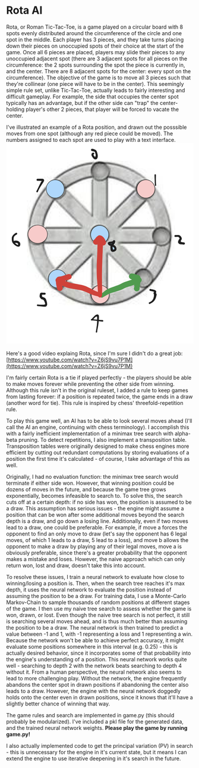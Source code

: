 # Rota AI
Rota, or Roman Tic-Tac-Toe, is a game played on a circular board with 8 spots evenly distributed around the circumference of the circle and one spot in the middle.  Each player has 3 pieces, and they take turns placing down their pieces on unoccupied spots of their choice at the start of the game.  Once all 6 pieces are placed, players may slide their pieces to any unoccupied adjacent spot (there are 3 adjacent spots for all pieces on the circumference: the 2 spots surrounding the spot the piece is currently in, and the center.  There are 8 adjacent spots for the center: every spot on the circumference).  The objective of the game is to move all 3 pieces such that they're collinear (one piece will have to be in the center).  This seemingly simple rule set, unlike Tic-Tac-Toe, actually leads to fairly interesting and difficult gameplay.  For example, the side that occupies the center spot typically has an advantage, but if the other side can "trap" the center-holding player's other 2 pieces, that player will be forced to vacate the center.  

I've illustrated an example of a Rota position, and drawn out the posssible moves from one spot (although any red piece could be moved).  The numbers assigned to each spot are used to play with a text interface.  
<img src="https://github.com/NinjadenMu/rota/blob/main/example.png" width="512">

Here's a good video explaing Rota, since I'm sure I didn't do a great job: [https://www.youtube.com/watch?v=Z6jS9vu7P1M](https://www.youtube.com/watch?v=Z6jS9vu7P1M)

I'm fairly certain Rota is a tie if played perfectly - the players should be able to make moves forever while preventing the other side from winning.  Although this rule isn't in the original ruleset, I added a rule to keep games from lasting forever: if a position is repeated twice, the game ends in a draw (another word for tie).  This rule is inspired by chess' threefold-repetition rule.

To play this game well, an AI has to be able to look several moves ahead (I'll call the AI an engine, continuing with chess terminology).  I accomplish this with a fairly inefficient implementation of a minimax tree search with alpha-beta pruning.  To detect repetitions, I also implement a transposition table.  Transposition tables were originally designed to make chess engines more efficient by cutting out redundant computations by storing evaluations of a position the first time it's calculated - of course, I take advantage of this as well.  

Originally, I had no evaluation function: the minimax tree search would terminate if either side won.  However, that winning position could be dozens of moves in the future, and because the game tree grows exponentially, becomes infeasible to search to.  To solve this, the search cuts off at a certain depth: if no side has won, the position is assumed to be a draw.  This assumption has serious issues - the engine might assume a position that can be won after some additional moves beyond the search depth is a draw, and go down a losing line.  Additionally, even if two moves lead to a draw, one could be preferable.  For example, if move a forces the opponent to find an only move to draw (let's say the opponent has 6 legal moves, of which 1 leads to a draw, 5 lead to a loss), and move b allows the opponent to make a draw by playing any of their legal moves, move a is obviously preferable, since there's a greater probability that the opponent makes a mistake and loses.  However, the naive approach which can only return won, lost and draw,  doesn't take this into account. 

To resolve these issues, I train a neural network to evaluate how close to winning/losing a position is.  Then, when the search tree reaches it's max depth, it uses the neural network to evaluate the position instead of assuming the position to be a draw.  For training data, I use a Monte-Carlo Markov-Chain to sample thousands of random positions at different stages of the game.  I then use my naive tree search to assess whether the game is won, drawn, or lost.  Even though the naive tree search is not perfect, it still is searching several moves ahead, and is thus much better than assuming the position to be a draw.  The neural network is then trained to predict a value between -1 and 1, with -1 representing a loss and 1 representing a win.  Because the network won't be able to achieve perfect accuracy, it might evaluate some positions somewhere in this interval (e.g. 0.25) - this is actually desired behavior, since it incorporates some of that probability into the engine's understanding of a position.  This neural network works quite well - searching to depth 2 with the network beats searching to depth 4 without it.  From a human perspective, the neural network also seems to lead to more challenging play.  Without the network, the engine frequently abandons the center spot in drawn positions if abandoning the center also leads to a draw.  However, the engine with the neural network doggedly holds onto the center even in drawn positions, since it knows that it'll have a slightly better chance of winning that way.

The game rules and search are implemented in game.py (this should probably be modularized).  I've included a pkl file for the generated data, and the trained neural network weights.  **Please play the game by running game.py!**

I also actually implemented code to get the principal variation (PV) in search - this is unnecessary for the engine in it's current state, but it means I can extend the engine to use iterative deepening in it's search in the future. 
